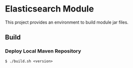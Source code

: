 # Elasticsearch Module

This project provides an environment to build module jar files.

## Build

### Deploy Local Maven Repository

    $ ./build.sh <version>

